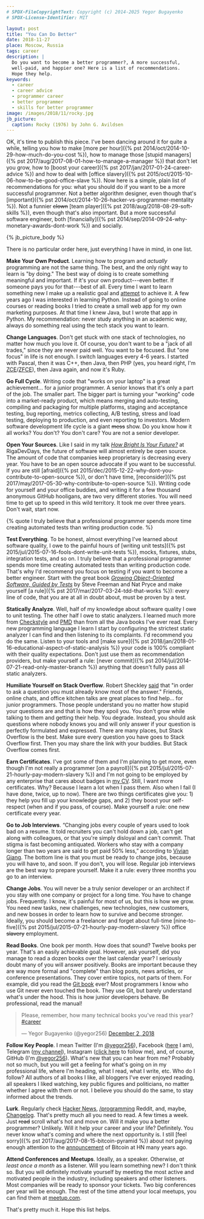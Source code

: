```yaml
---
# SPDX-FileCopyrightText: Copyright (c) 2014-2025 Yegor Bugayenko
# SPDX-License-Identifier: MIT

layout: post
title: "You Can Do Better"
date: 2018-11-27
place: Moscow, Russia
tags: career
description: |
  Do you want to become a better programmer?, A more successful,
  well-paid, and happier one? Here is a list of recommendations.
  Hope they help.
keywords:
  - career
  - career advice
  - programmer career
  - better programmer
  - skills for better programmer
image: /images/2018/11/rocky.jpg
jb_picture:
  caption: Rocky (1976) by John G. Avildsen
---
```


OK, it's time to publish this piece. I've been dancing around it for quite a while,
telling you how to make [more per hour]({% pst 2014/oct/2014-10-29-how-much-do-you-cost %}),
how to manage those [stupid managers]({% pst 2017/aug/2017-08-01-how-to-manage-a-manager %}) that don't let you grow,
how to [boost your career]({% pst 2017/jan/2017-01-24-career-advice %})
and how to deal with [office slavery]({% pst 2015/oct/2015-10-06-how-to-be-good-office-slave %}).
Now here is a simple, plain list of recommendations for you: what you should do
if you want to be a more successful programmer. Not a better algorithm
designer, even though that's [important]({% pst 2014/oct/2014-10-26-hacker-vs-programmer-mentality %}).
Not a funnier ~~clown~~
[team player]({% pst 2018/aug/2018-08-29-soft-skills %}), even though that's
also important. But a more successful software engineer, both
[financially]({% pst 2014/sep/2014-09-24-why-monetary-awards-dont-work %})
and socially.

<!--more-->

{% jb_picture_body %}

There is no particular order here, just everything I have in mind, in one list.

**Make Your Own Product**.
Learning how to program and *actually* programming are not the same thing. The best,
and the only right way to learn is "by doing." The best way of doing is
to create something meaningful and important. If it's your own product---even
better. If someone pays you for that---best of all. Every time I want
to learn something new I make up a realistic goal and [attempt](/pets.html) to achieve it.
A few years ago I was interested in learning Python. Instead of going to online
courses or reading books I tried to create a small web app for my own marketing purposes.
At that time I knew Java, but I wrote that app in Python. My recommendation: never study
anything in an academic way, always do something real using the tech stack you want
to learn.

**Change Languages**.
Don't get stuck with one stack of technologies, no matter how much you love it.
Of course, you don't want to be a "jack of all trades," since they are never
paid well. You want to be focused. But "one focus" in life is not enough. I switch
languages every 4-6 years. I started with Pascal, then it was C++, then Java,
then PHP (yes, you heard right, I'm
[ZCE](https://www.zend.com/en/yellow-pages/ZEND007965)/[ZFCE](https://www.zend.com/en/yellow-pages/ZEND007965)),
then Java again, and now it's Ruby.

**Go Full Cycle**.
Writing code that "works on your laptop" is a great achievement... for a junior
programmer. A senior knows that it's only a part of the job. The smaller part.
The bigger part is turning your "working" code into a market-ready product,
which means merging and auto-testing, compiling and packaging for multiple platforms,
staging and acceptance testing, bug reporting, metrics collecting, A/B testing,
stress and load testing, deploying to production, and even reporting to investors.
Modern software development life cycle is a giant ~~mess~~ show.
Do you know how it all works?
You don't? You don't care? You are not a senior developer.

**Open Your Sources**.
Like I said in my talk [_How Bright Is Your Future?_](https://www.youtube.com/watch?v=IGbteQpTNCA)
at RigaDevDays, the future of software will almost entirely be open source. The
amount of code that companies keep proprietary is decreasing every year. You have
to be an open source advocate if you want to be successful. If you are still
[afraid]({% pst 2015/dec/2015-12-22-why-dont-you-contribute-to-open-source %}),
or don't have time, [reconsider]({% pst 2017/may/2017-05-30-why-contribute-to-open-source %}).
Writing code for yourself and your office buddies, and writing it for a few
thousand anonymous GitHub hooligans, are two very different stories. You will
need time to get up to speed in this wild territory. It took me over three years.
Don't wait, start now.

{% quote I truly believe that a professional programmer spends more time creating automated tests than writing production code. %}

**Test Everything**.
To be honest, almost everything I've learned about software quality, I owe
to the painful hours of [writing unit tests]({% pst 2015/jul/2015-07-16-fools-dont-write-unit-tests %}),
mocks, fixtures, stubs, integration
tests, and so on. I truly believe that a professional programmer spends more
time creating automated tests than writing production code. That's why
I'd recommend you focus on testing if you want to become a better engineer.
Start with the great book [_Growing Object-Oriented Software, Guided by Tests_](https://amzn.to/1PBpoDT)
by Steve Freeman and Nat Pryce and make yourself [a rule]({% pst 2017/mar/2017-03-24-tdd-that-works %}):
every line of code, that you are at all in doubt about, must be proven by a test.

**Statically Analyze**.
Well, half of my knowledge about software quality I owe to unit testing. The
other half I owe to static analyzers. I learned much more from
[Checkstyle](http://checkstyle.sourceforge.net/) and [PMD](https://pmd.github.io/)
than from all the Java books I've ever read. Every new programming language I learn
I start by configuring the strictest static analyzer I can find and then listening
to its complaints. I'd recommend you do the same. Listen to your tools and
[make sure]({% pst 2018/jan/2018-01-16-educational-aspect-of-static-analysis %})
your code is 100% compliant with their quality expectations. Don't just
use them as recommendation providers, but make yourself a rule:
[never commit]({% pst 2014/jul/2014-07-21-read-only-master-branch %})
anything that doesn't fully pass all static analyzers.

**Humiliate Yourself on Stack Overflow**.
Robert Sheckley [said](https://amzn.to/2ToSdws)
that "in order to ask a question you must already know most of the answer."
Friends, online chats, and office kitchen talks are
great places to find help... for junior programmers. Those people understand you
no matter how stupid your questions are and that is how they spoil you. You don't
grow while talking to them and getting their help. You degrade. Instead, you should
ask questions where nobody knows you and will only answer if your question is perfectly
formulated and expressed. There are many places, but Stack Overflow is the best.
Make sure every question you have goes to Stack Overflow first. Then you may share the
link with your buddies. But Stack Overflow comes first.

**Earn Certificates**.
I've got some of them and I'm planning to get more, even though I'm not really
a programmer [on a payroll]({% pst 2015/jul/2015-07-21-hourly-pay-modern-slavery %})
and I'm not going to be employed by any enterprise that
cares about badges in
[my CV](https://latexonline.cc/compile?git=https%3A%2F%2Fgithub.com%2Fyegor256%2Fblog&target=_latex%2Fresume-boring.tex&command=pdflatex&trackId=1520166474432).
Still, I want more certificates. Why? Because I learn a lot when I pass them.
Also when I fail (I have done, twice, up to now). There are two things certificates
give you: 1) they help you fill up your knowledge gaps, and 2) they boost your
self-respect (when and if you pass, of course). Make yourself a rule: one
new certificate every year.

**Go to Job Interviews**.
“Changing jobs every couple of years used to look bad on a resume. It told
recruiters you can't hold down a job, can't get along with colleagues, or
that you're simply disloyal and can't commit. That stigma is fast
becoming antiquated. Workers who stay with a company longer than
two years are said to get paid 50% less,” according to
[Vivian Giang](https://www.fastcompany.com/3055035/you-should-plan-on-switching-jobs-every-three-years-for-the-rest-of-your-).
The bottom line is that you must be ready to change jobs, because you will have to, and soon.
If you don't, you will lose. Regular job interviews are the best way to prepare
yourself. Make it a rule: every three months you go to an interview.

**Change Jobs**.
You will never be a truly senior developer or an architect if you stay with one
company or project for a long time. You have to change jobs. Frequently. I know,
it's painful for most of us, but this is how we grow. You need new tasks, new
challenges, new technologies, new customers, and new bosses in order to learn
how to survive and become stronger. Ideally, you should become a freelancer
and forget about full-time [nine-to-five]({% pst 2015/jul/2015-07-21-hourly-pay-modern-slavery %})
office ~~slavery~~ employment.

**Read Books**.
One book per month. How does that sound? Twelve books per year. That's an easily
achievable goal. However, ask yourself, did you manage to read a dozen books
over the last calendar year? I seriously doubt many of you will answer positively.
Books are important because they are way more formal and "complete" than blog
posts, news articles, or conference presentations. They cover entire topics,
not parts of them. For example, did you read the [Git book](https://amzn.to/2crIfoY) ever? Most programmers
I know who use Git never even touched the book. They use Git, but barely understand
what's under the hood. This is how junior developers behave. Be professional,
read the manual!

<blockquote class="twitter-tweet" data-lang="en"><p lang="en" dir="ltr">Please, remember, how many technical books you&#39;ve read this year? <a href="https://twitter.com/hashtag/career?src=hash&amp;ref_src=twsrc%5Etfw">#career</a></p>&mdash; Yegor Bugayenko (@yegor256) <a href="https://twitter.com/yegor256/status/1069103139972935680?ref_src=twsrc%5Etfw">December 2, 2018</a></blockquote>
<script async src="https://platform.twitter.com/widgets.js" charset="utf-8"></script>

**Follow Key People**.
I mean Twitter (I'm [@yegor256](https://twitter.com/yegor256)),
Facebook ([here](https://www.facebook.com/yegor256) I am),
Telegram ([my channel](https://t.me/yegor256news)),
Instagram ([click here](https://instagram.com/yegor256) to follow me), and, of course,
GitHub (I'm [@yegor256](https://github.com/yegor256)). What's new that you can hear from me?
Probably not so much, but you will get a feeling for what's going on
in my professional life, where I'm heading, what I read, what I write, etc. Who do I follow?
All authors of all books I like, all bloggers I've ever enjoyed reading,
all speakers I liked watching, key public figures and politicians,
no matter whether I agree with them or not. I believe you should do the same, to
stay informed about the trends.

**Lurk**.
Regularly check [Hacker News](https://news.ycombinator.com/),
[/programming](https://en.reddit.com/r/programming/) Reddit, and, maybe,
[Changelog](https://changelog.com/). That's pretty much all you need to read.
A few times a week. Just ~~read~~ scroll what's hot and move on.
Will it make you a better programmer? Unlikely. Will it help your career
and your life? Definitely. You never know what's coming and where the
next opportunity is. I still [feel sorry]({% pst 2017/aug/2017-08-15-bitcoin-pyramid %})
about not paying enough attention to
the [announcement](https://news.ycombinator.com/item?id=1532670) of Bitcoin
at HN many years ago.

**Attend Conferences and Meetups**.
Ideally, as a speaker. Otherwise, _at least once a month_ as a listener. Will
you learn something new? I don't think so. But you will definitely motivate
yourself by meeting the most active and motivated people in the industry,
including speakers and other listeners. Most companies will be ready to
sponsor your tickets. Two big conferences per year will be enough. The rest
of the time attend your local meetups, you can find them
at [meetup.com](https://www.meetup.com).

That's pretty much it. Hope this list helps.
